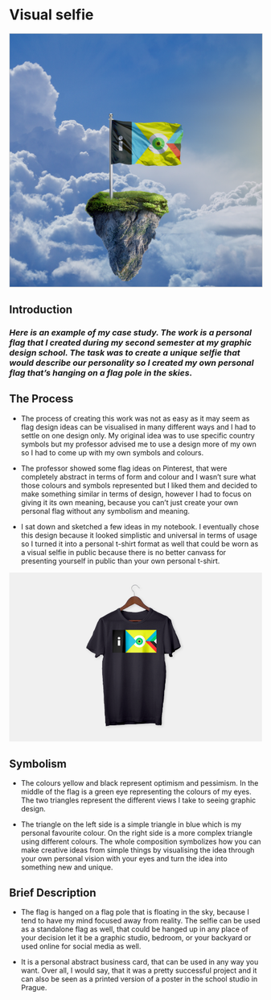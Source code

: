 # Visual selfie 


![](img/visual-selfie.PNG)


## Introduction
### *Here is an example of my case study. The work is a personal flag that I created during my second semester at my graphic design school. The task was to create a unique selfie that would describe our personality so I created my own personal flag that’s hanging on a flag pole in the skies*.

## The Process

* The process of creating this work was not as easy as it may seem as flag design ideas can be visualised in many different ways and I had to settle on one design only. My original idea was to use specific country symbols but my professor advised me to use a design more of my own so I had to come up with my own symbols and colours. 

* The professor showed some flag ideas on Pinterest, that were completely abstract in terms of form and colour and I wasn’t sure what those colours and symbols represented but I liked them and decided to make something similar in terms of design, however I had to focus on giving it its own meaning, because you can’t just create your own personal flag without any symbolism and meaning. 

* I sat down and sketched a few ideas in my notebook. I eventually chose this design because it looked simplistic and universal in terms of usage so I turned it into a personal t-shirt format as well that could be worn as a visual selfie in public because there is no better canvass for presenting yourself in public than your own personal t-shirt.

![](img/tshirt-small.PNG) 

## Symbolism

* The colours yellow and black represent optimism and pessimism. In the middle of the flag is a green eye representing the colours of my eyes. The two triangles represent the different views I take to seeing graphic design. 

* The triangle on the left side is a simple triangle in blue which is my personal favourite colour. On the right side is a more complex triangle using different colours. The whole composition symbolizes how you can make creative ideas from simple things by visualising the idea through your own personal vision with your eyes and turn the idea into something new and unique. 

## Brief Description

* The flag is hanged on a flag pole that is floating in the sky, because I tend to have my mind focused away from reality. The selfie can be used as a standalone flag as well, that could be hanged up in any place of your decision let it be a graphic studio, bedroom, or your backyard or used online for social media as well. 

* It is a personal abstract business card, that can be used in any way you want. Over all, I would say, that it was a pretty successful project and it can also be seen as a printed version of a poster in the school studio in Prague.
